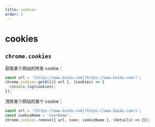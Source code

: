 ```yaml
---
title: cookies
order: 3
---
```


# cookies

## `chrome.cookies`

获取某个网站的所有 cookie：

```js
const url = '[https://www.baidu.com](https://www.baidu.com/)';
chrome.cookies.getAll({ url }, (cookies) => {
  console.log(cookies);
});
```

清除某个网站的某个 cookie：

```js
const url = '[https://www.baidu.com](https://www.baidu.com/)';
const cookieName = 'userName';
chrome.cookies.remove({ url, name: cookieName }, (details) => {});
```
